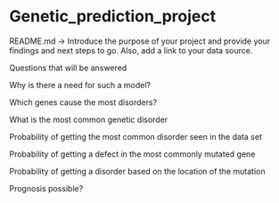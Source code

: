 # Genetic_prediction_project

README.md -> Introduce the purpose of your project and provide your findings and next steps to go. Also, add a link to your data source.

Questions that will be answered 

Why is there a need for such a model?

Which genes cause the most disorders?

What is the most common genetic disorder

Probability of getting the most common disorder seen in the data set

Probability of getting a defect in the most commonly mutated gene

Probability of getting a disorder based on the location of the mutation

Prognosis possible?


